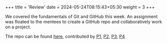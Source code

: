 +++
title = 'Review'
date = 2024-05-24T08:15:43+05:30
weight = 3
+++

We covered the fundamentals of Git and GitHub this week. An assignment was floated to the mentees to create a GitHub repo and collaboratively work on a project. 

The repo can be found [here](https://github.com/devil973/graphics-and-shaders-assignment1gdc.git), contributed by [P1](https://github.com/coder-senpai123), [P2](https://github.com/devil973), [P3](https://github.com/Adyansu), [P4](https://github.com/Love2104)